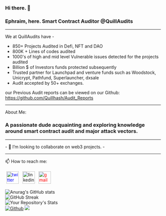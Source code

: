 ### Hi there. 👋 

### Ephraim, here. Smart Contract Auditor @QuillAudits

<hr/>
We at QuillAudits have -

- 850+ Projects Audited in Defi, NFT and DAO
- 800K + Lines of codes audited
- 1000's of high and mid level Vulnerable issues detected for the projects audited
- Billion $ of Investors funds protected subsequently
- Trusted partner for Launchpad and venture funds such as Woodstock, Unicrypt, Pathfund, Superlauncher, dxsale
- Audit accepted by 50+ exchanges.

our Previous Audit reports can be viewed on our Github: https://github.com/Quillhash/Audit_Reports

<hr/>
<!-- **Ephraim-nonso/Ephraim-nonso** is a ✨ _special_ ✨ repository because its `README.md` (this file) appears on your GitHub profile.
 -->
 
About Me:

### A passionate dude acquainting and exploring knowledge around smart contract audit and major attack vectors.


<hr/>
- 👯 I’m looking to collaborate on web3 projects. 
- <hr/>
<!-- - 🤔 I’m looking for help with ... -->
<!-- - 💬 Ask me about ... -->
📫 How to reach me: 
 <br>
 <p align="left">
<a href="https://twitter.com/iamephraim_js"><img src="https://cdn.jsdelivr.net/npm/simple-icons@v3/icons/twitter.svg" alt="twitter" height="40" style="vertical-align:top; margin:4px; color: blue"></a>
 <a href="https://linkedin.com/in/chukwu-ephraim-chinonso" target="_blank" rel="noopener noreferrer"> <img src="https://cdn.jsdelivr.net/npm/simple-icons@v3/icons/linkedin.svg" alt="linkedin" height="40" style="vertical-align:top; margin:4px ; color: '#0A66C2'"></a>
 <a href="mailto:chukwuchinonsoephraim@gmail.com"> <img src="https://cdn.jsdelivr.net/npm/simple-icons@v3/icons/gmail.svg" alt="gmail" height="40" style="vertical-align:top; margin:4px; color: red"></a>

  ![Anurag's GitHub stats](https://github-readme-stats.vercel.app/api?username=Ephraim-nonso&show_icons=true&theme=radical)     
 ![GitHub Streak](https://github-readme-streak-stats.herokuapp.com/?user=Ephraim-nonso&theme=github_dark)
 <br>
  ![Your Repository's Stats](https://github-readme-stats.vercel.app/api/top-langs/?username=Ephraim-nonso&layout=compact&theme=blue-green)
 <br>
  [![Github](https://img.shields.io/github/followers/Ephraim-nonso?label=Follow&style=social)](https://github.com/Ephraim-nonso)
 ![](https://visitor-badge.laobi.icu/badge?page_id=Ephraim-nonso.Ephraim-nonso)
 </p>
